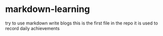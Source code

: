 # markdown-learning
try to use markdown write blogs
this is the first file in the repo
it is used to record daily achievements
